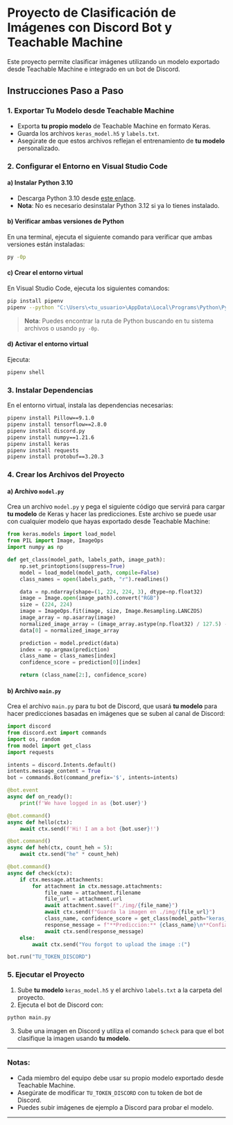 
# Proyecto de Clasificación de Imágenes con Discord Bot y Teachable Machine

Este proyecto permite clasificar imágenes utilizando un modelo exportado desde Teachable Machine e integrado en un bot de Discord.

## Instrucciones Paso a Paso

### 1. **Exportar Tu Modelo desde Teachable Machine**

- Exporta **tu propio modelo** de Teachable Machine en formato Keras.
- Guarda los archivos `keras_model.h5` y `labels.txt`.
- Asegúrate de que estos archivos reflejan el entrenamiento de **tu modelo** personalizado.

### 2. **Configurar el Entorno en Visual Studio Code**

#### a) **Instalar Python 3.10**

- Descarga Python 3.10 desde [este enlace](https://www.python.org/downloads/release/python-3100/). 
- **Nota**: No es necesario desinstalar Python 3.12 si ya lo tienes instalado.

#### b) **Verificar ambas versiones de Python**

En una terminal, ejecuta el siguiente comando para verificar que ambas versiones están instaladas:

```bash
py -0p
```

#### c) **Crear el entorno virtual**

En Visual Studio Code, ejecuta los siguientes comandos:

```bash
pip install pipenv
pipenv --python "C:\Users\<tu_usuario>\AppData\Local\Programs\Python\Python310"
```

> **Nota**: Puedes encontrar la ruta de Python buscando en tu sistema archivos o usando `py -0p`.

#### d) **Activar el entorno virtual**

Ejecuta:

```bash
pipenv shell
```

### 3. **Instalar Dependencias**

En el entorno virtual, instala las dependencias necesarias:

```bash
pipenv install Pillow==9.1.0
pipenv install tensorflow==2.8.0
pipenv install discord.py
pipenv install numpy==1.21.6
pipenv install keras
pipenv install requests
pipenv install protobuf==3.20.3
```

### 4. **Crear los Archivos del Proyecto**

#### a) **Archivo `model.py`**

Crea un archivo `model.py` y pega el siguiente código que servirá para cargar **tu modelo** de Keras y hacer las predicciones. Este archivo se puede usar con cualquier modelo que hayas exportado desde Teachable Machine:

```python
from keras.models import load_model
from PIL import Image, ImageOps
import numpy as np

def get_class(model_path, labels_path, image_path):
    np.set_printoptions(suppress=True)
    model = load_model(model_path, compile=False)
    class_names = open(labels_path, "r").readlines()

    data = np.ndarray(shape=(1, 224, 224, 3), dtype=np.float32)
    image = Image.open(image_path).convert("RGB")
    size = (224, 224)
    image = ImageOps.fit(image, size, Image.Resampling.LANCZOS)
    image_array = np.asarray(image)
    normalized_image_array = (image_array.astype(np.float32) / 127.5) - 1
    data[0] = normalized_image_array

    prediction = model.predict(data)
    index = np.argmax(prediction)
    class_name = class_names[index]
    confidence_score = prediction[0][index]

    return (class_name[2:], confidence_score)
```

#### b) **Archivo `main.py`**

Crea el archivo `main.py` para tu bot de Discord, que usará **tu modelo** para hacer predicciones basadas en imágenes que se suben al canal de Discord:

```python
import discord
from discord.ext import commands
import os, random
from model import get_class
import requests

intents = discord.Intents.default()
intents.message_content = True
bot = commands.Bot(command_prefix='$', intents=intents)

@bot.event
async def on_ready():
    print(f'We have logged in as {bot.user}')

@bot.command()
async def hello(ctx):
    await ctx.send(f'Hi! I am a bot {bot.user}!')

@bot.command()
async def heh(ctx, count_heh = 5):
    await ctx.send("he" * count_heh)

@bot.command()
async def check(ctx):
    if ctx.message.attachments:
        for attachment in ctx.message.attachments:
            file_name = attachment.filename
            file_url = attachment.url
            await attachment.save(f"./img/{file_name}")
            await ctx.send(f"Guarda la imagen en ./img/{file_url}")
            class_name, confidence_score = get_class(model_path="keras_model.h5", labels_path="labels.txt", image_path=f"./img/{file_name}")
            response_message = f"**Predicción:** {class_name}\n**Confianza:** {confidence_score:.2f}"
            await ctx.send(response_message)
    else:
        await ctx.send("You forgot to upload the image :(")

bot.run("TU_TOKEN_DISCORD")
```

### 5. **Ejecutar el Proyecto**

1. Sube **tu modelo** `keras_model.h5` y el archivo `labels.txt` a la carpeta del proyecto.
2. Ejecuta el bot de Discord con:

```bash
python main.py
```

3. Sube una imagen en Discord y utiliza el comando `$check` para que el bot clasifique la imagen usando **tu modelo**.

---

### Notas:

- Cada miembro del equipo debe usar su propio modelo exportado desde Teachable Machine.
- Asegúrate de modificar `TU_TOKEN_DISCORD` con tu token de bot de Discord.
- Puedes subir imágenes de ejemplo a Discord para probar el modelo.

---
